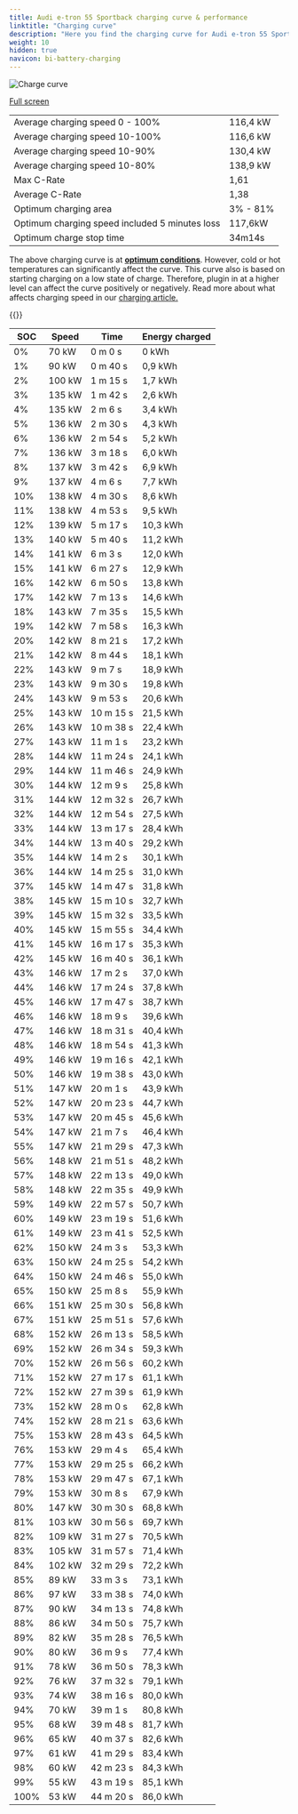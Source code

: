 ```yaml
---
title: Audi e-tron 55 Sportback charging curve & performance
linktitle: "Charging curve"
description: "Here you find the charging curve for Audi e-tron 55 Sportback. "
weight: 10
hidden: true
navicon: bi-battery-charging
---
```

<!-- markdownlint-disable MD033 -->
<img src="../chargingcurve.svg" alt="Charge curve" class="img-fluid">

[Full screen](../chargingcurve.svg)


<table class="table table-striped">
<tbody>
<tr>
<td>Average charging speed 0 - 100% </td><td>116,4 kW</td>
</tr>
<tr>
<td>Average charging speed 10-100%</td><td>116,6 kW</td>
</tr>
<tr>
<td>Average charging speed 10-90%</td><td>130,4 kW</td>
</tr>
<tr>
<td>Average charging speed 10-80%</td><td>138,9 kW</td>
</tr>
<tr>
<td>Max C-Rate</td><td>1,61</td>
</tr>
<tr>
<td>Average C-Rate</td><td>1,38</td>
</tr>
<tr>
<td>Optimum charging area</td><td>3% - 81%</td>
</tr>
<tr>
<td>Optimum charging speed included 5 minutes loss</td><td>117,6kW</td>
</tr>
<tr>
<td>Optimum charge stop time</td><td>34m14s</td>
</tr>
</tbody>
</table>


The above charging curve is at **[optimum conditions](../../../../../technology/battery/charging/#temperature)**. However, cold or hot temperatures can significantly affect the curve. This curve also is based on starting charging on a low state of charge. Therefore, plugin in at a higher level can affect the curve positively or negatively. Read more about what affects charging speed in our [charging article.](../../../../../technology/battery/charging/) 


{{<evkxdisplayaddarticle />}}
<table class="table table-striped">
<thead>
<tr><th>SOC</th><th>Speed</th><th>Time</th><th>Energy charged</th></tr>
</thead>
<tbody>
<tr>
<td>0%</td><td>70 kW</td><td> 0 m 0 s </td><td>0 kWh </td>
</tr>
<tr>
<td>1%</td><td>90 kW</td><td> 0 m 40 s </td><td>0,9 kWh </td>
</tr>
<tr>
<td>2%</td><td>100 kW</td><td> 1 m 15 s </td><td>1,7 kWh </td>
</tr>
<tr>
<td>3%</td><td>135 kW</td><td> 1 m 42 s </td><td>2,6 kWh </td>
</tr>
<tr>
<td>4%</td><td>135 kW</td><td> 2 m 6 s </td><td>3,4 kWh </td>
</tr>
<tr>
<td>5%</td><td>136 kW</td><td> 2 m 30 s </td><td>4,3 kWh </td>
</tr>
<tr>
<td>6%</td><td>136 kW</td><td> 2 m 54 s </td><td>5,2 kWh </td>
</tr>
<tr>
<td>7%</td><td>136 kW</td><td> 3 m 18 s </td><td>6,0 kWh </td>
</tr>
<tr>
<td>8%</td><td>137 kW</td><td> 3 m 42 s </td><td>6,9 kWh </td>
</tr>
<tr>
<td>9%</td><td>137 kW</td><td> 4 m 6 s </td><td>7,7 kWh </td>
</tr>
<tr>
<td>10%</td><td>138 kW</td><td> 4 m 30 s </td><td>8,6 kWh </td>
</tr>
<tr>
<td>11%</td><td>138 kW</td><td> 4 m 53 s </td><td>9,5 kWh </td>
</tr>
<tr>
<td>12%</td><td>139 kW</td><td> 5 m 17 s </td><td>10,3 kWh </td>
</tr>
<tr>
<td>13%</td><td>140 kW</td><td> 5 m 40 s </td><td>11,2 kWh </td>
</tr>
<tr>
<td>14%</td><td>141 kW</td><td> 6 m 3 s </td><td>12,0 kWh </td>
</tr>
<tr>
<td>15%</td><td>141 kW</td><td> 6 m 27 s </td><td>12,9 kWh </td>
</tr>
<tr>
<td>16%</td><td>142 kW</td><td> 6 m 50 s </td><td>13,8 kWh </td>
</tr>
<tr>
<td>17%</td><td>142 kW</td><td> 7 m 13 s </td><td>14,6 kWh </td>
</tr>
<tr>
<td>18%</td><td>143 kW</td><td> 7 m 35 s </td><td>15,5 kWh </td>
</tr>
<tr>
<td>19%</td><td>142 kW</td><td> 7 m 58 s </td><td>16,3 kWh </td>
</tr>
<tr>
<td>20%</td><td>142 kW</td><td> 8 m 21 s </td><td>17,2 kWh </td>
</tr>
<tr>
<td>21%</td><td>142 kW</td><td> 8 m 44 s </td><td>18,1 kWh </td>
</tr>
<tr>
<td>22%</td><td>143 kW</td><td> 9 m 7 s </td><td>18,9 kWh </td>
</tr>
<tr>
<td>23%</td><td>143 kW</td><td> 9 m 30 s </td><td>19,8 kWh </td>
</tr>
<tr>
<td>24%</td><td>143 kW</td><td> 9 m 53 s </td><td>20,6 kWh </td>
</tr>
<tr>
<td>25%</td><td>143 kW</td><td> 10 m 15 s </td><td>21,5 kWh </td>
</tr>
<tr>
<td>26%</td><td>143 kW</td><td> 10 m 38 s </td><td>22,4 kWh </td>
</tr>
<tr>
<td>27%</td><td>143 kW</td><td> 11 m 1 s </td><td>23,2 kWh </td>
</tr>
<tr>
<td>28%</td><td>144 kW</td><td> 11 m 24 s </td><td>24,1 kWh </td>
</tr>
<tr>
<td>29%</td><td>144 kW</td><td> 11 m 46 s </td><td>24,9 kWh </td>
</tr>
<tr>
<td>30%</td><td>144 kW</td><td> 12 m 9 s </td><td>25,8 kWh </td>
</tr>
<tr>
<td>31%</td><td>144 kW</td><td> 12 m 32 s </td><td>26,7 kWh </td>
</tr>
<tr>
<td>32%</td><td>144 kW</td><td> 12 m 54 s </td><td>27,5 kWh </td>
</tr>
<tr>
<td>33%</td><td>144 kW</td><td> 13 m 17 s </td><td>28,4 kWh </td>
</tr>
<tr>
<td>34%</td><td>144 kW</td><td> 13 m 40 s </td><td>29,2 kWh </td>
</tr>
<tr>
<td>35%</td><td>144 kW</td><td> 14 m 2 s </td><td>30,1 kWh </td>
</tr>
<tr>
<td>36%</td><td>144 kW</td><td> 14 m 25 s </td><td>31,0 kWh </td>
</tr>
<tr>
<td>37%</td><td>145 kW</td><td> 14 m 47 s </td><td>31,8 kWh </td>
</tr>
<tr>
<td>38%</td><td>145 kW</td><td> 15 m 10 s </td><td>32,7 kWh </td>
</tr>
<tr>
<td>39%</td><td>145 kW</td><td> 15 m 32 s </td><td>33,5 kWh </td>
</tr>
<tr>
<td>40%</td><td>145 kW</td><td> 15 m 55 s </td><td>34,4 kWh </td>
</tr>
<tr>
<td>41%</td><td>145 kW</td><td> 16 m 17 s </td><td>35,3 kWh </td>
</tr>
<tr>
<td>42%</td><td>145 kW</td><td> 16 m 40 s </td><td>36,1 kWh </td>
</tr>
<tr>
<td>43%</td><td>146 kW</td><td> 17 m 2 s </td><td>37,0 kWh </td>
</tr>
<tr>
<td>44%</td><td>146 kW</td><td> 17 m 24 s </td><td>37,8 kWh </td>
</tr>
<tr>
<td>45%</td><td>146 kW</td><td> 17 m 47 s </td><td>38,7 kWh </td>
</tr>
<tr>
<td>46%</td><td>146 kW</td><td> 18 m 9 s </td><td>39,6 kWh </td>
</tr>
<tr>
<td>47%</td><td>146 kW</td><td> 18 m 31 s </td><td>40,4 kWh </td>
</tr>
<tr>
<td>48%</td><td>146 kW</td><td> 18 m 54 s </td><td>41,3 kWh </td>
</tr>
<tr>
<td>49%</td><td>146 kW</td><td> 19 m 16 s </td><td>42,1 kWh </td>
</tr>
<tr>
<td>50%</td><td>146 kW</td><td> 19 m 38 s </td><td>43,0 kWh </td>
</tr>
<tr>
<td>51%</td><td>147 kW</td><td> 20 m 1 s </td><td>43,9 kWh </td>
</tr>
<tr>
<td>52%</td><td>147 kW</td><td> 20 m 23 s </td><td>44,7 kWh </td>
</tr>
<tr>
<td>53%</td><td>147 kW</td><td> 20 m 45 s </td><td>45,6 kWh </td>
</tr>
<tr>
<td>54%</td><td>147 kW</td><td> 21 m 7 s </td><td>46,4 kWh </td>
</tr>
<tr>
<td>55%</td><td>147 kW</td><td> 21 m 29 s </td><td>47,3 kWh </td>
</tr>
<tr>
<td>56%</td><td>148 kW</td><td> 21 m 51 s </td><td>48,2 kWh </td>
</tr>
<tr>
<td>57%</td><td>148 kW</td><td> 22 m 13 s </td><td>49,0 kWh </td>
</tr>
<tr>
<td>58%</td><td>148 kW</td><td> 22 m 35 s </td><td>49,9 kWh </td>
</tr>
<tr>
<td>59%</td><td>149 kW</td><td> 22 m 57 s </td><td>50,7 kWh </td>
</tr>
<tr>
<td>60%</td><td>149 kW</td><td> 23 m 19 s </td><td>51,6 kWh </td>
</tr>
<tr>
<td>61%</td><td>149 kW</td><td> 23 m 41 s </td><td>52,5 kWh </td>
</tr>
<tr>
<td>62%</td><td>150 kW</td><td> 24 m 3 s </td><td>53,3 kWh </td>
</tr>
<tr>
<td>63%</td><td>150 kW</td><td> 24 m 25 s </td><td>54,2 kWh </td>
</tr>
<tr>
<td>64%</td><td>150 kW</td><td> 24 m 46 s </td><td>55,0 kWh </td>
</tr>
<tr>
<td>65%</td><td>150 kW</td><td> 25 m 8 s </td><td>55,9 kWh </td>
</tr>
<tr>
<td>66%</td><td>151 kW</td><td> 25 m 30 s </td><td>56,8 kWh </td>
</tr>
<tr>
<td>67%</td><td>151 kW</td><td> 25 m 51 s </td><td>57,6 kWh </td>
</tr>
<tr>
<td>68%</td><td>152 kW</td><td> 26 m 13 s </td><td>58,5 kWh </td>
</tr>
<tr>
<td>69%</td><td>152 kW</td><td> 26 m 34 s </td><td>59,3 kWh </td>
</tr>
<tr>
<td>70%</td><td>152 kW</td><td> 26 m 56 s </td><td>60,2 kWh </td>
</tr>
<tr>
<td>71%</td><td>152 kW</td><td> 27 m 17 s </td><td>61,1 kWh </td>
</tr>
<tr>
<td>72%</td><td>152 kW</td><td> 27 m 39 s </td><td>61,9 kWh </td>
</tr>
<tr>
<td>73%</td><td>152 kW</td><td> 28 m 0 s </td><td>62,8 kWh </td>
</tr>
<tr>
<td>74%</td><td>152 kW</td><td> 28 m 21 s </td><td>63,6 kWh </td>
</tr>
<tr>
<td>75%</td><td>153 kW</td><td> 28 m 43 s </td><td>64,5 kWh </td>
</tr>
<tr>
<td>76%</td><td>153 kW</td><td> 29 m 4 s </td><td>65,4 kWh </td>
</tr>
<tr>
<td>77%</td><td>153 kW</td><td> 29 m 25 s </td><td>66,2 kWh </td>
</tr>
<tr>
<td>78%</td><td>153 kW</td><td> 29 m 47 s </td><td>67,1 kWh </td>
</tr>
<tr>
<td>79%</td><td>153 kW</td><td> 30 m 8 s </td><td>67,9 kWh </td>
</tr>
<tr>
<td>80%</td><td>147 kW</td><td> 30 m 30 s </td><td>68,8 kWh </td>
</tr>
<tr>
<td>81%</td><td>103 kW</td><td> 30 m 56 s </td><td>69,7 kWh </td>
</tr>
<tr>
<td>82%</td><td>109 kW</td><td> 31 m 27 s </td><td>70,5 kWh </td>
</tr>
<tr>
<td>83%</td><td>105 kW</td><td> 31 m 57 s </td><td>71,4 kWh </td>
</tr>
<tr>
<td>84%</td><td>102 kW</td><td> 32 m 29 s </td><td>72,2 kWh </td>
</tr>
<tr>
<td>85%</td><td>89 kW</td><td> 33 m 3 s </td><td>73,1 kWh </td>
</tr>
<tr>
<td>86%</td><td>97 kW</td><td> 33 m 38 s </td><td>74,0 kWh </td>
</tr>
<tr>
<td>87%</td><td>90 kW</td><td> 34 m 13 s </td><td>74,8 kWh </td>
</tr>
<tr>
<td>88%</td><td>86 kW</td><td> 34 m 50 s </td><td>75,7 kWh </td>
</tr>
<tr>
<td>89%</td><td>82 kW</td><td> 35 m 28 s </td><td>76,5 kWh </td>
</tr>
<tr>
<td>90%</td><td>80 kW</td><td> 36 m 9 s </td><td>77,4 kWh </td>
</tr>
<tr>
<td>91%</td><td>78 kW</td><td> 36 m 50 s </td><td>78,3 kWh </td>
</tr>
<tr>
<td>92%</td><td>76 kW</td><td> 37 m 32 s </td><td>79,1 kWh </td>
</tr>
<tr>
<td>93%</td><td>74 kW</td><td> 38 m 16 s </td><td>80,0 kWh </td>
</tr>
<tr>
<td>94%</td><td>70 kW</td><td> 39 m 1 s </td><td>80,8 kWh </td>
</tr>
<tr>
<td>95%</td><td>68 kW</td><td> 39 m 48 s </td><td>81,7 kWh </td>
</tr>
<tr>
<td>96%</td><td>65 kW</td><td> 40 m 37 s </td><td>82,6 kWh </td>
</tr>
<tr>
<td>97%</td><td>61 kW</td><td> 41 m 29 s </td><td>83,4 kWh </td>
</tr>
<tr>
<td>98%</td><td>60 kW</td><td> 42 m 23 s </td><td>84,3 kWh </td>
</tr>
<tr>
<td>99%</td><td>55 kW</td><td> 43 m 19 s </td><td>85,1 kWh </td>
</tr>
<tr>
<td>100%</td><td>53 kW</td><td> 44 m 20 s </td><td>86,0 kWh </td>
</tr>
</tbody>
</table>

